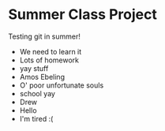 # Summer Class Project
Testing git in summer!
- We need to learn it
- Lots of homework
- yay stuff
- Amos Ebeling
- O' poor unfortunate souls
- school yay
- Drew
- Hello
- I'm tired :(